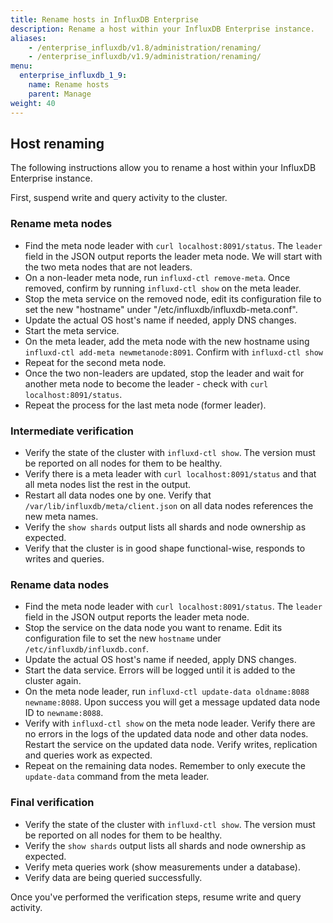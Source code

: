 ```yaml
---
title: Rename hosts in InfluxDB Enterprise
description: Rename a host within your InfluxDB Enterprise instance.
aliases:
    - /enterprise_influxdb/v1.8/administration/renaming/
    - /enterprise_influxdb/v1.9/administration/renaming/
menu:
  enterprise_influxdb_1_9:
    name: Rename hosts
    parent: Manage
weight: 40
---
```


## Host renaming

The following instructions allow you to rename a host within your InfluxDB Enterprise instance.

First, suspend write and query activity to the cluster.

### Rename meta nodes

- Find the meta node leader with `curl localhost:8091/status`. The `leader` field in the JSON output reports the leader meta node. We will start with the two meta nodes that are not leaders.
- On a non-leader meta node, run `influxd-ctl remove-meta`. Once removed, confirm by running `influxd-ctl show` on the meta leader.
- Stop the meta service on the removed node, edit its configuration file to set the new "hostname" under "/etc/influxdb/influxdb-meta.conf".
- Update the actual OS host's name if needed, apply DNS changes.
- Start the meta service.
- On the meta leader, add the meta node with the new hostname using `influxd-ctl add-meta newmetanode:8091`. Confirm with `influxd-ctl show`
- Repeat for the second meta node.
- Once the two non-leaders are updated, stop the leader and wait for another meta node to become the leader - check with `curl localhost:8091/status`.
- Repeat the process for the last meta node (former leader).

### Intermediate verification

- Verify the state of the cluster with `influxd-ctl show`. The version must be reported on all nodes for them to be healthy.
- Verify there is a meta leader with `curl localhost:8091/status` and that all meta nodes list the rest in the output.
- Restart all data nodes one by one. Verify that `/var/lib/influxdb/meta/client.json` on all data nodes references the new meta names.
- Verify the `show shards` output lists all shards and node ownership as expected.
- Verify that the cluster is in good shape functional-wise, responds to writes and queries.

### Rename data nodes

- Find the meta node leader with `curl localhost:8091/status`. The `leader` field in the JSON output reports the leader meta node.
- Stop the service on the data node you want to rename. Edit its configuration file to set the new `hostname` under `/etc/influxdb/influxdb.conf`.
- Update the actual OS host's name if needed, apply DNS changes.
- Start the data service. Errors will be logged until it is added to the cluster again.
- On the meta node leader, run `influxd-ctl update-data oldname:8088 newname:8088`. Upon success you will get a message updated data node ID to `newname:8088`.
- Verify with `influxd-ctl show` on the meta node leader. Verify there are no errors in the logs of the updated data node and other data nodes. Restart the service on the updated data node. Verify writes, replication and queries work as expected.
- Repeat on the remaining data nodes. Remember to only execute the `update-data` command from the meta leader.

### Final verification

- Verify the state of the cluster with `influxd-ctl show`. The version must be reported on all nodes for them to be healthy.
- Verify the `show shards` output lists all shards and node ownership as expected.
- Verify meta queries work (show measurements under a database).
- Verify data are being queried successfully.

Once you've performed the verification steps, resume write and query activity.
